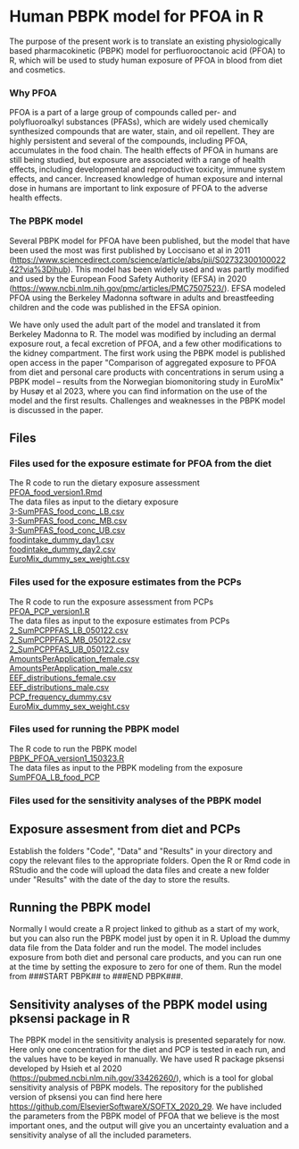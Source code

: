 # Human PBPK model for PFOA in R

The purpose of the present work is to translate an existing physiologically based pharmacokinetic (PBPK) model for perfluorooctanoic acid (PFOA) to R, which will be used to study human exposure of PFOA in blood from diet and cosmetics.

### Why PFOA
PFOA is a part of a large group of compounds called per- and polyfluoroalkyl substances (PFASs), which are widely used chemically synthesized compounds that are water, stain, and oil repellent. They are highly persistent and several of the compounds, including PFOA, accumulates in the food chain. The health effects of PFOA in humans are still being studied, but exposure are associated with a range of health effects, including developmental and reproductive toxicity, immune system effects, and cancer. Increased knowledge of human exposure and internal dose in humans are important to link exposure of PFOA to the adverse health effects.

### The PBPK model
Several PBPK model for PFOA have been published, but the model that have been used the most was first published by Loccisano et al in 2011 (https://www.sciencedirect.com/science/article/abs/pii/S0273230010002242?via%3Dihub). This model has been widely used and was partly modified and used by the European Food Safety Authority (EFSA) in 2020 (https://www.ncbi.nlm.nih.gov/pmc/articles/PMC7507523/). EFSA modeled PFOA using the Berkeley Madonna software in adults and breastfeeding children and the code was published in the EFSA opinion. 

We have only used the adult part of the model and translated it from Berkeley Madonna to R. The model was modified by including an dermal exposure rout, a fecal excretion of PFOA, and a few other modifications to the kidney compartment. The first work using the PBPK model is published open access in the paper "Comparison of aggregated exposure to PFOA  from diet  and personal care products with concentrations in serum using a PBPK model – results from the Norwegian biomonitoring study in EuroMix" by Husøy et al 2023, where you can find information on the use of the model and the first results. 
Challenges and weaknesses in the PBPK model is discussed in the paper.


## Files

### Files used for the exposure estimate for PFOA from the diet
The R code to run the dietary exposure assessment  
[PFOA_food_version1.Rmd](https://github.com/TrineHusoy/PBPK_PFOA/blob/main/Code/PFOA_food_version1.Rmd)  
The data files as input to the dietary exposure  
[3-SumPFAS_food_conc_LB.csv](https://github.com/TrineHusoy/PBPK_PFOA/blob/main/Data/3-SumPFAS_food_conc_LB.csv)  
[3-SumPFAS_food_conc_MB.csv](https://github.com/TrineHusoy/PBPK_PFOA/blob/main/Data/3-SumPFAS_food_conc_MB.csv)  
[3-SumPFAS_food_conc_UB.csv](https://github.com/TrineHusoy/PBPK_PFOA/blob/main/Data/3-SumPFAS_food_conc_UB.csv)  
[foodintake_dummy_day1.csv](https://github.com/TrineHusoy/PBPK_PFOA/blob/main/Data/foodintake_dummy_day1.csv)  
[foodintake_dummy_day2.csv](https://github.com/TrineHusoy/PBPK_PFOA/blob/main/Data/foodintake_dummy_day2.csv)  
[EuroMix_dummy_sex_weight.csv](https://github.com/TrineHusoy/PBPK_PFOA/blob/main/Data/EuroMix_dummy_sex_weight.csv)

### Files used for the exposure estimates from the PCPs
The R code to run the exposure assessment from PCPs  
[PFOA_PCP_version1.R](https://github.com/TrineHusoy/PBPK_PFOA/blob/main/Code/PFOA_PCP_version1.R)  
The data files as input to the exposure estimates from PCPs  
[2_SumPCPPFAS_LB_050122.csv](https://github.com/TrineHusoy/PBPK_PFOA/blob/main/Data/2_SumPCPPFAS_LB_050122.csv)  
[2_SumPCPPFAS_MB_050122.csv](https://github.com/TrineHusoy/PBPK_PFOA/blob/main/Data/2_SumPCPPFAS_MB_050122.csv)  
[2_SumPCPPFAS_UB_050122.csv](https://github.com/TrineHusoy/PBPK_PFOA/blob/main/Data/2_SumPCPPFAS_UB_050122.csv)  
[AmountsPerApplication_female.csv](https://github.com/TrineHusoy/PBPK_PFOA/blob/main/Data/AmountsPerApplication_female.csv)  
[AmountsPerApplication_male.csv](https://github.com/TrineHusoy/PBPK_PFOA/blob/main/Data/AmountsPerApplication_male.csv)  
[EEF_distributions_female.csv](https://github.com/TrineHusoy/PBPK_PFOA/blob/main/Data/EEF_distributions_female.csv)  
[EEF_distributions_male.csv](https://github.com/TrineHusoy/PBPK_PFOA/blob/main/Data/EEF_distributions_male.csv)  
[PCP_frequency_dummy.csv](https://github.com/TrineHusoy/PBPK_PFOA/blob/main/Data/PCP_frequency_dummy.csv)  
[EuroMix_dummy_sex_weight.csv](https://github.com/TrineHusoy/PBPK_PFOA/blob/main/Data/EuroMix_dummy_sex_weight.csv)  

### Files used for running the PBPK model
The R code to run the PBPK model  
[PBPK_PFOA_version1_150323.R](https://github.com/TrineHusoy/PBPK_PFOA/blob/main/Code/PBPK_PFOA%20_version1_150323.R)  
The data files as input to the PBPK modeling from the exposure  
[SumPFOA_LB_food_PCP](https://github.com/TrineHusoy/PBPK_PFOA/blob/main/Data/foodintake_dummy_day1.csv)

### Files used for the sensitivity analyses of the PBPK model


## Exposure assesment from diet and PCPs
Establish the folders "Code", "Data" and "Results" in your directory and copy the relevant files to the appropriate folders. Open the R or Rmd code in RStudio and the code will upload the data files and create a new folder under "Results" with the date of the day to store the results. 

## Running the PBPK model
Normally I would create a R project linked to github as a start of my work, but you can also run the PBPK model just by open it in R. Upload the dummy data file from the Data folder and run the model. The model includes exposure from both diet and personal care products, and you can run one at the time by setting the exposure to zero for one of them. Run the model from ###START PBPK## to ###END PBPK###. 

## Sensitivity analyses of the PBPK model using pksensi package in R

The PBPK model in the sensitivity analysis is presented separately for now. Here only one concentration for the diet and PCP is tested in each run, and the values have to be keyed in manually. We have used R package pksensi developed by Hsieh et al 2020 (https://pubmed.ncbi.nlm.nih.gov/33426260/), which is a tool for global sensitivity analysis of PBPK models. The repository for the published version of pksensi you can find here here https://github.com/ElsevierSoftwareX/SOFTX_2020_29.
We have included the parameters from the PBPK model of PFOA that we believe is the most important ones, and the output will give you an uncertainty evaluation and a sensitivity analyse of all the included parameters.  



